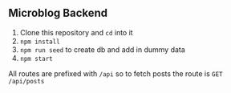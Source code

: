 ## Microblog Backend

1.  Clone this repository and `cd` into it
2.  `npm install`
3.  `npm run seed` to create db and add in dummy data
4.  `npm start`

All routes are prefixed with `/api` so to fetch posts the route is `GET /api/posts`
